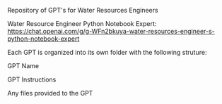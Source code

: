 Repository of GPT's for Water Resources Engineers

Water Resource Engineer Python Notebook Expert: 
https://chat.openai.com/g/g-WFn2bkuya-water-resources-engineer-s-python-notebook-expert



Each GPT is organized into its own folder with the following struture:

GPT Name

GPT Instructions

Any files provided to the GPT
